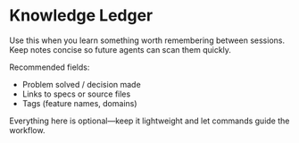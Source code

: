 # Knowledge Ledger

Use this when you learn something worth remembering between sessions. Keep notes concise so future agents can scan them quickly.

Recommended fields:
- Problem solved / decision made
- Links to specs or source files
- Tags (feature names, domains)

Everything here is optional—keep it lightweight and let commands guide the workflow.
